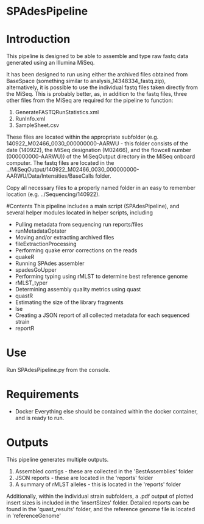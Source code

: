 SPAdesPipeline
==============
# Introduction

This pipeline is designed to be able to assemble and type raw fastq data generated using an Illumina MiSeq.

It has been designed to run using either the archived files obtained from BaseSpace (something similar to analysis_14348334_fastq.zip),
alternatively, it is possible to use the individual fastq files taken directly from the MiSeq. This is probably better, as,
in addition to the fastq files, three other files from the MiSeq are required for the pipeline to function:

1. GenerateFASTQRunStatistics.xml
2. RunInfo.xml
3. SampleSheet.csv

These files are located within the appropriate subfolder (e.g. 140922_M02466_0030_000000000-AARWU - this folder consists
of the date (140922), the MiSeq designation (M02466), and the flowcell number (000000000-AARWU)) of the MiSeqOutput
directory in the MiSeq onboard computer. The fastq files are located in the ../MiSeqOutput/140922_M02466_0030_000000000-AARWU/Data/Intensities/BaseCalls
folder.

Copy all necessary files to a properly named folder in an easy to remember location (e.g. ../Sequencing/140922).

#Contents
This pipeline includes a main script (SPAdesPipeline), and several helper modules located in helper scripts, including
* Pulling metadata from sequencing run reports/files
 * runMetadataOptater
* Moving and/or extracting archived files
 * fileExtractionProcessing
* Performing quake error corrections on the reads
 * quakeR
* Running SPAdes assembler
 * spadesGoUpper
* Performing typing using rMLST to determine best reference genome
 * rMLST_typer
* Determining assembly quality metrics using quast
 * quastR
* Estimating the size of the library fragments
 * lse
* Creating a JSON report of all collected metadata for each sequenced strain
 * reportR

# Use
Run SPAdesPipeline.py from the console.

# Requirements
* Docker
Everything else should be contained within the docker container, and is ready to run.

# Outputs
This pipeline generates multiple outputs.

1. Assembled contigs - these are collected in the 'BestAssemblies' folder
2. JSON reports - these are located in the 'reports' folder
3. A summary of rMLST alleles - this is located in the 'reports' folder

Additionally, within the individual strain subfolders, a .pdf output of plotted insert sizes is included in the 'insertSizes' folder.
Detailed reports can be found in the 'quast_results' folder, and the reference genome file is located in 'referenceGenome'

